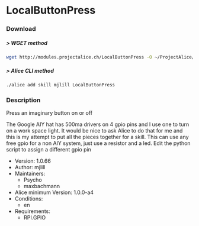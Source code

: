 # LocalButtonPress

### Download

##### > WGET method
```bash
wget http://modules.projectalice.ch/LocalButtonPress -O ~/ProjectAlice/system/skillInstallTickets/LocalButtonPress.install
```

##### > Alice CLI method
```bash
./alice add skill mjlill LocalButtonPress
```

### Description
Press an imaginary button on or off

 The Google AIY hat has 500ma drivers on 4 gpio pins and I use one to turn on a work space light.
 It would be nice to ask Alice to do that for me and this is my attempt to put all the pieces
 together for a skill. This can use any free gpio for a non AIY system, just use a resistor and a led.
 Edit the python script to assign a different gpio pin


- Version: 1.0.66
- Author: mjlill
- Maintainers:
  - Psycho
  - maxbachmann
- Alice minimum Version: 1.0.0-a4
- Conditions:
  - en
- Requirements:
  - RPI.GPIO

